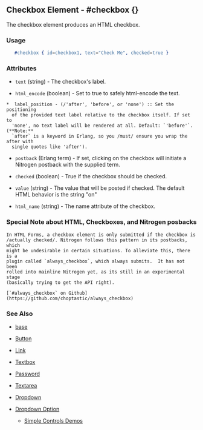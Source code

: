 

## Checkbox Element - #checkbox {}

  The checkbox element produces an HTML checkbox.

### Usage

```erlang
   #checkbox { id=checkbox1, text="Check Me", checked=true }

```

### Attributes

   * `text` (string) - The checkbox's label.

   * `html_encode` (boolean) - Set to true to safely html-encode the text.

	*  label_position - (/'after', 'before', or 'none') :: Set the positioning
	  of the provided text label relative to the checkbox itself. If set to
	  'none', no text label will be rendered at all. Default: `'before'`. (**Note:**
	  `after` is a keyword in Erlang, so you /must/ ensure you wrap the after with
	  single quotes like 'after').

   * `postback` (Erlang term) - If set, clicking on the checkbox will
	  initiate a Nitrogen postback with the supplied term.

   * `checked` (boolean) - True if the checkbox should be checked.

   * `value` (string) - The value that will be posted if checked. The
	  default HTML behavior is the string "on"

   * `html_name` (string) - The name attribute of the checkbox.

### Special Note about HTML, Checkboxes, and Nitrogen posbacks

	In HTML Forms, a checkbox element is only submitted if the checkbox is
	/actually checked/. Nitrogen follows this pattern in its postbacks, which
	might be undesirable in certain situations. To alleviate this, there is a
	plugin called `always_checkbox`, which always submits.  It has not been
	rolled into mainline Nitrogen yet, as its still in an experimental stage
	(basically trying to get the API right).
	
	[`#always_checkbox` on Github](https://github.com/choptastic/always_checkbox)

### See Also

 *  [base](./base.html)

 *  [Button](./button.html)

 *  [Link](./link.html)

 *  [Textbox](./textbox.html)

 *  [Password](./password.html)

 *  [Textarea](./textarea.html)

 *  [Dropdown](./dropdown.html)

 *  [Dropdown Option](./option.html)

	*  [Simple Controls Demos](http://nitrogenproject.com/demos/simplecontrols)

